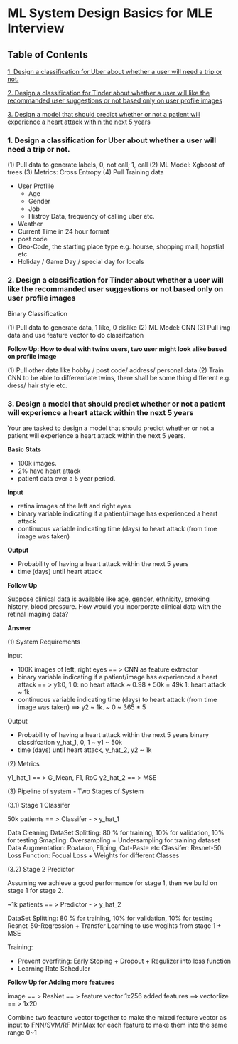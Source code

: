 # ML System Design Basics for MLE Interview

## Table of Contents

[1. Design a classification for Uber about whether a user will need a trip or not.](https://github.com/iphyer/MLE_Interview_Preparation/blob/main/ML_SystemDesign.md#1-design-a-classification-for-uber-about-whether-a-user-will-need-a-trip-or-not-)

[2. Design a classification for Tinder about whether a user will like the recommanded user suggestions or not based only on user profile images](https://github.com/iphyer/MLE_Interview_Preparation/blob/main/ML_SystemDesign.md#2-design-a-classification-for-tinder-about-whether-a-user-will-like-the-recommanded-user-suggestions-or-not-based-only-on-user-profile-images)

[3. Design a model that should predict whether or not a patient will experience a heart attack within the next 5 years ](https://github.com/iphyer/MLE_Interview_Preparation/blob/main/ML_SystemDesign.md#3-design-a-model-that-should-predict-whether-or-not-a-patient-will-experience-a-heart-attack-within-the-next-5-years)


### 1. Design a classification for Uber about whether a user will need a trip or not.

(1) Pull data to generate labels, 0, not call; 1, call
(2) ML Model: Xgboost of trees
(3) Metrics: Cross Entropy
(4) Pull Training data
  * User Proflile
     * Age
     * Gender
     * Job
     * Histroy Data, frequency of calling uber etc.
  * Weather
  * Current Time in 24 hour format
  * post code
  * Geo-Code, the starting place type e.g. hourse, shopping mall, hopstial etc
  * Holiday / Game Day / special day for locals

### 2. Design a classification for Tinder about whether a user will like the recommanded user suggestions or not based only on user profile images

Binary Classification

(1) Pull data to generate data, 1 like, 0 dislike
(2) ML Model: CNN 
(3) Pull img data and use feature vector to do classifcation

**Follow Up: How to deal with twins users, two user might look alike based on profile image**

(1) Pull other data like hobby / post code/ address/ personal data
(2) Train CNN to be able to differentiate twins, there shall be some thing different e.g. dress/ hair style etc.

### 3. Design a model that should predict whether or not a patient will experience a heart attack within the next 5 years

Your are tasked to design a model that should predict whether or not a patient will experience a heart attack within the next 5 years.

**Basic Stats**

* 100k images.
* 2% have heart attack
* patient data over a 5 year period.

**Input**
- retina images of the left and right eyes
- binary variable indicating if a patient/image has experienced a heart attack
- continuous variable indicating time (days) to heart attack (from time image was taken)

**Output**
- Probability of having a heart attack within the next 5 years
- time (days) until heart attack

**Follow Up**

Suppose clinical data is available like age, gender, ethnicity, smoking history, blood pressure. How would you incorporate clinical data with the retinal imaging data?

**Answer**

(1) System Requirements

input
- 100K images of left, right eyes == > CNN as feature extractor
- binary variable indicating if a patient/image has experienced a heart attack == > y1:0, 1
      0: no heart attack ~ 0.98 * 50k = 49k
      1: heart attack ~ 1k 
- continuous variable indicating time (days) to heart attack (from time image was taken) ==> y2
      ~ 1k. 
      ~ 0 ~ 365 * 5 

Output
- Probability of having a heart attack within the next 5 years
  binary classifcation y_hat_1, 0, 1 ~ y1 ~ 50k
- time (days) until heart attack, y_hat_2, y2 ~ 1k

(2) Metrics

y1_hat_1 == > G_Mean, F1, RoC
y2_hat_2 == > MSE

(3) Pipeline of system - Two Stages of System

(3.1) Stage 1 Classifer

50k patients == > Classifer - > y_hat_1

Data Cleaning
DataSet Splitting: 80 % for training, 10% for validation, 10% for testing
Smapling: Oversampling + Undersampling for training dataset
Data Augmentation: Roataion, Fliping, Cut-Paste etc
Classifer: Resnet-50
Loss Function: Focual Loss + Weights for different Classes

(3.2) Stage 2 Predictor

Assuming we achieve a good performance for stage 1, then we build on stage 1 for stage 2.

~1k patients == > Predictor - > y_hat_2

DataSet Splitting: 80 % for training, 10% for validation, 10% for testing
Resnet-50-Regression + Transfer Learning to use wegihts from stage 1 + MSE

Training:
*   Prevent overfiting:  Early Stoping + Dropout + Regulizer into loss function
*   Learning Rate Scheduler 


**Follow Up for Adding more features**

image == > ResNet == > feature vector  1x256
added features ==> vectorlize == > 1x20

Combine two feacture vector together to make the mixed feature vector as input to FNN/SVM/RF
MinMax for each feature to make them into the same range 0~1 
